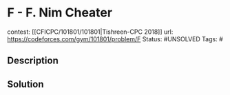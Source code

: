 # F - F. Nim Cheater

contest: [[CFICPC/101801/101801|Tishreen-CPC 2018]]
url: https://codeforces.com/gym/101801/problem/F
Status: #UNSOLVED
Tags: #

## Description

## Solution

